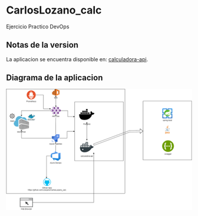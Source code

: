 # CarlosLozano_calc
Ejercicio Practico DevOps

## Notas de la version

La aplicacion se encuentra disponible en: [calculadora-api](https://calculadora.52.250.57.129.nip.io/swagger-ui.html#/).


## Diagrama de la aplicacion

![diagrama.png](https://github.com/cclozano/CarlosLozano_calc/blob/main/diagrama.png)